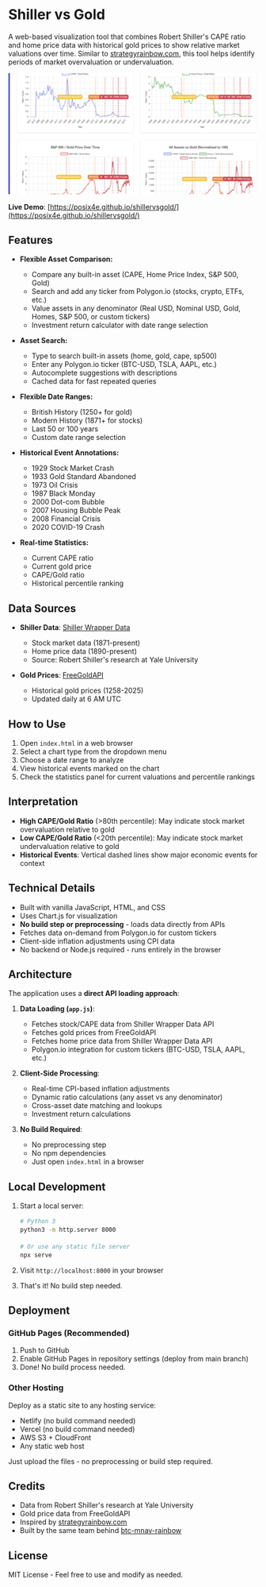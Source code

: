 # Shiller vs Gold

A web-based visualization tool that combines Robert Shiller's CAPE ratio and home price data with historical gold prices to show relative market valuations over time. Similar to [strategyrainbow.com](https://strategyrainbow.com), this tool helps identify periods of market overvaluation or undervaluation.

![Shiller vs Gold Charts](preview.png)

**Live Demo**: [https://posix4e.github.io/shillervsgold/](https://posix4e.github.io/shillervsgold/)

## Features

- **Flexible Asset Comparison:**
  - Compare any built-in asset (CAPE, Home Price Index, S&P 500, Gold)
  - Search and add any ticker from Polygon.io (stocks, crypto, ETFs, etc.)
  - Value assets in any denominator (Real USD, Nominal USD, Gold, Homes, S&P 500, or custom tickers)
  - Investment return calculator with date range selection

- **Asset Search:**
  - Type to search built-in assets (home, gold, cape, sp500)
  - Enter any Polygon.io ticker (BTC-USD, TSLA, AAPL, etc.)
  - Autocomplete suggestions with descriptions
  - Cached data for fast repeated queries

- **Flexible Date Ranges:**
  - British History (1250+ for gold)
  - Modern History (1871+ for stocks)
  - Last 50 or 100 years
  - Custom date range selection

- **Historical Event Annotations:**
  - 1929 Stock Market Crash
  - 1933 Gold Standard Abandoned
  - 1973 Oil Crisis
  - 1987 Black Monday
  - 2000 Dot-com Bubble
  - 2007 Housing Bubble Peak
  - 2008 Financial Crisis
  - 2020 COVID-19 Crash

- **Real-time Statistics:**
  - Current CAPE ratio
  - Current gold price
  - CAPE/Gold ratio
  - Historical percentile ranking

## Data Sources

- **Shiller Data**: [Shiller Wrapper Data](https://posix4e.github.io/shiller_wrapper_data/)
  - Stock market data (1871-present)
  - Home price data (1890-present)
  - Source: Robert Shiller's research at Yale University

- **Gold Prices**: [FreeGoldAPI](https://freegoldapi.com/)
  - Historical gold prices (1258-2025)
  - Updated daily at 6 AM UTC

## How to Use

1. Open `index.html` in a web browser
2. Select a chart type from the dropdown menu
3. Choose a date range to analyze
4. View historical events marked on the chart
5. Check the statistics panel for current valuations and percentile rankings

## Interpretation

- **High CAPE/Gold Ratio** (>80th percentile): May indicate stock market overvaluation relative to gold
- **Low CAPE/Gold Ratio** (<20th percentile): May indicate stock market undervaluation relative to gold
- **Historical Events**: Vertical dashed lines show major economic events for context

## Technical Details

- Built with vanilla JavaScript, HTML, and CSS
- Uses Chart.js for visualization
- **No build step or preprocessing** - loads data directly from APIs
- Fetches data on-demand from Polygon.io for custom tickers
- Client-side inflation adjustments using CPI data
- No backend or Node.js required - runs entirely in the browser

## Architecture

The application uses a **direct API loading approach**:

1. **Data Loading (`app.js`)**:
   - Fetches stock/CAPE data from Shiller Wrapper Data API
   - Fetches gold prices from FreeGoldAPI
   - Fetches home price data from Shiller Wrapper Data API
   - Polygon.io integration for custom tickers (BTC-USD, TSLA, AAPL, etc.)

2. **Client-Side Processing**:
   - Real-time CPI-based inflation adjustments
   - Dynamic ratio calculations (any asset vs any denominator)
   - Cross-asset date matching and lookups
   - Investment return calculations

3. **No Build Required**:
   - No preprocessing step
   - No npm dependencies
   - Just open `index.html` in a browser

## Local Development

1. Start a local server:
   ```bash
   # Python 3
   python3 -m http.server 8000

   # Or use any static file server
   npx serve
   ```

2. Visit `http://localhost:8000` in your browser

3. That's it! No build step needed.

## Deployment

### GitHub Pages (Recommended)

1. Push to GitHub
2. Enable GitHub Pages in repository settings (deploy from main branch)
3. Done! No build process needed.

### Other Hosting

Deploy as a static site to any hosting service:
- Netlify (no build command needed)
- Vercel (no build command needed)
- AWS S3 + CloudFront
- Any static web host

Just upload the files - no preprocessing or build step required.

## Credits

- Data from Robert Shiller's research at Yale University
- Gold price data from FreeGoldAPI
- Inspired by [strategyrainbow.com](https://strategyrainbow.com)
- Built by the same team behind [btc-mnav-rainbow](https://github.com/posix4e/btc-mnav-rainbow)

## License

MIT License - Feel free to use and modify as needed.

